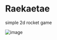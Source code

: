 # Raekaetae

simple 2d rocket game

![image](https://github.com/paul-asvb/raekaetae/blob/master/assets/Screenshot%20from%202020-10-08%2008-18-10.png?raw=true)
